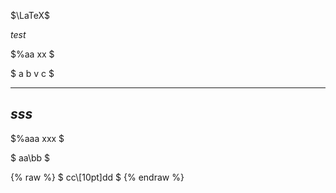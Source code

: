 $\LaTeX$

$test %1111$

$%aa
xx
$

$
a
b
v
c
$

---
$sss$
---
$%aaa
xxx
$

$
aa\\bb
$

{% raw %}
$
cc\\[10pt]dd
$
{% endraw %}
